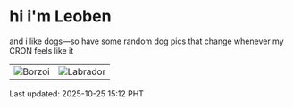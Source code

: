 # hi i'm Leoben

and i like dogs—so have some random dog pics that change whenever my CRON feels like it

|  |  |
|--------|----------|
| ![Borzoi](https://random-dog-vercel.vercel.app/api/random-borzoi?v=1761376370) | ![Labrador](https://random-dog-vercel.vercel.app/api/random-labrador?v=1761376370) |

Last updated: 2025-10-25 15:12 PHT
